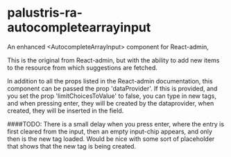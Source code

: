 # palustris-ra-autocompletearrayinput
An enhanced &lt;AutocompleteArrayInput> component for React-admin, 

This is the original <AutocompleteArrayInput> from React-admin, but with the ability to add new items to the resource from which suggestions are fetched.

In addition to all the props listed in the React-admin documentation, this component can be passed the prop 'dataProvider'. If this is provided, and you set the prop 'limitChoicesToValue' to false, you can type in new tags, and when pressing enter, they will be created by the dataprovider, when created, they will be inserted in the field.

####TODO:
 There is a small delay when you press enter, where the entry is first cleared from the input, then an empty input-chip appears, and only then is the new tag loaded. Would be nice with some sort of placeholder that shows that the new tag is being created. 

